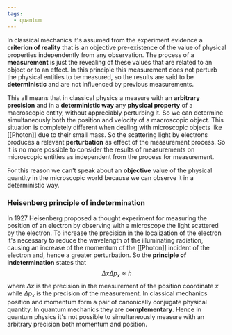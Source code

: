 ```yaml
---
tags:
  - quantum
---
```

In classical mechanics it's assumed from the experiment evidence a **criterion of reality** that is an objective pre-existence of the value of physical properties independently from any observation. The process of a **measurement** is just the revealing of these values that are related to an object or to an effect. In this principle this measurement does not perturb the physical entities to be measured, so the results are said to be **deterministic** and are not influenced by previous measurements.

This all means that in classical physics a measure with an **arbitrary precision** and in a **deterministic way** any **physical property** of a macroscopic entity, without appreciably perturbing it. So we can determine simultaneously both the position and velocity of a macroscopic object. This situation is completely different when dealing with microscopic objects like [[Photon]] due to their small mass. So the scattering light by electrons produces a relevant **perturbation** as effect of the measurement process. So it is no more possible to consider the results of measurements on microscopic entities as independent from the process for measurement. 

For this reason we can't speak about an **objective** value of the physical quantity in the microscopic world because we can observe it in a deterministic way. 
### Heisenberg principle of indetermination

In 1927 Heisenberg proposed a thought experiment for measuring the position of an electron by observing with a microscope the light scattered by the electron. To increase the precision in the localization of the electron it's necessary to reduce the wavelength of the illuminating radiation, causing an increase of the momentum of the [[Photon]] incident of the electron and, hence a greater perturbation. So the **principle of indetermination** states that
$$
\Delta x\Delta p_{x} \approx h
$$
where $\Delta x$ is the precision in the measurement of the position coordinate $x$ while $\Delta p_{x}$ is the precision of the measurement. In classical mechanics position and momentum form a pair of canonically conjugate physical quantity. In quantum mechanics they are **complementary**. Hence in quantum physics it's not possible to simultaneously measure with an arbitrary precision both momentum and position.
